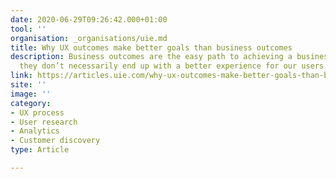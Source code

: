 ```yaml
---
date: 2020-06-29T09:26:42.000+01:00
tool: ''
organisation: _organisations/uie.md
title: Why UX outcomes make better goals than business outcomes
description: Business outcomes are the easy path to achieving a business goal. However,
  they don’t necessarily end up with a better experience for our users.
link: https://articles.uie.com/why-ux-outcomes-make-better-goals-than-business-outcomes/
site: ''
image: ''
category:
- UX process
- User research
- Analytics
- Customer discovery
type: Article

---
```

